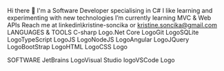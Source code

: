 Hi there 👋
I'm a Software Developer specialising in C#
I like learning and experimenting with new technologies
I’m currently learning MVC & Web APIs
Reach me at linkedin\kristine-soncika or kristine.soncika@gmail.com
LANGUAGES & TOOLS
C-sharp Logo.Net Core LogoGit LogoSQLite LogoTypeScript LogoJS LogoNodeJS LogoAngular LogoJQuery LogoBootStrap LogoHTML LogoCSS Logo

SOFTWARE
JetBrains LogoVisual Studio logoVSCode Logo
